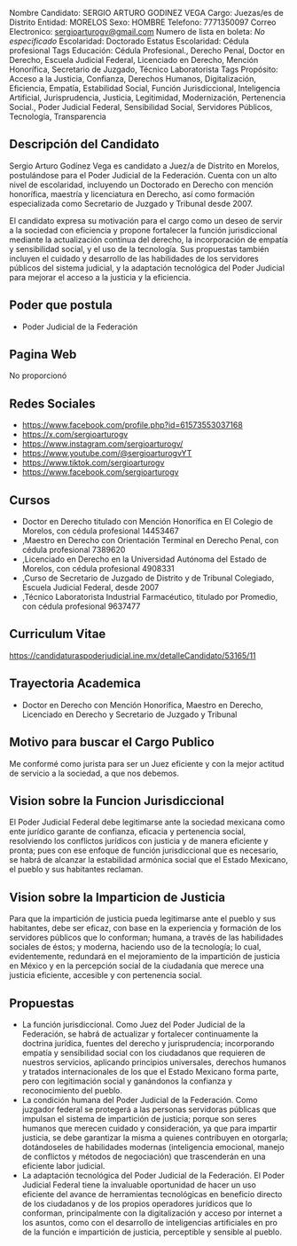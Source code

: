Nombre Candidato: SERGIO ARTURO GODINEZ VEGA
Cargo: Juezas/es de Distrito
Entidad: MORELOS
Sexo: HOMBRE
Telefono: 7771350097
Correo Electronico: sergioarturogv@gmail.com
Numero de lista en boleta: *No especificado*
Escolaridad: Doctorado
Estatus Escolaridad: Cédula profesional
Tags Educación: Cédula Profesional., Derecho Penal, Doctor en Derecho, Escuela Judicial Federal, Licenciado en Derecho, Mención Honorífica, Secretario de Juzgado, Técnico Laboratorista
Tags Propósito: Acceso a la Justicia, Confianza, Derechos Humanos, Digitalización, Eficiencia, Empatía, Estabilidad Social, Función Jurisdiccional, Inteligencia Artificial, Jurisprudencia, Justicia, Legitimidad, Modernización, Pertenencia Social., Poder Judicial Federal, Sensibilidad Social, Servidores Públicos, Tecnología, Transparencia


## Descripción del Candidato 

Sergio Arturo Godínez Vega es candidato a Juez/a de Distrito en Morelos, postulándose para el Poder Judicial de la Federación. Cuenta con un alto nivel de escolaridad, incluyendo un Doctorado en Derecho con mención honorífica, maestría y licenciatura en Derecho, así como formación especializada como Secretario de Juzgado y Tribunal desde 2007.

El candidato expresa su motivación para el cargo como un deseo de servir a la sociedad con eficiencia y propone fortalecer la función jurisdiccional mediante la actualización continua del derecho, la incorporación de empatía y sensibilidad social, y el uso de la tecnología.  Sus propuestas también incluyen el cuidado y desarrollo de las habilidades de los servidores públicos del sistema judicial, y la adaptación tecnológica del Poder Judicial para mejorar el acceso a la justicia y la eficiencia.


## Poder que postula

- Poder Judicial de la Federación


## Pagina Web

No proporcionó


## Redes Sociales

- https://www.facebook.com/profile.php?id=61573553037168
- https://x.com/sergioarturogv
- https://www.instagram.com/sergioarturogv/
- https://www.youtube.com/@sergioarturogvYT
- https://www.tiktok.com/sergioarturogv
- https://www.facebook.com/sergioarturogv


## Cursos

- Doctor en Derecho titulado con Mención Honorífica en El Colegio de Morelos, con cédula profesional 14453467
- ,Maestro en Derecho con Orientación Terminal en Derecho Penal, con cédula profesional 7389620
- ,Licenciado en Derecho en la Universidad Autónoma del Estado de Morelos, con cédula profesional 4908331
- ,Curso de Secretario de Juzgado de Distrito y de Tribunal Colegiado, Escuela Judicial Federal, desde 2007
- ,Técnico Laboratorista Industrial Farmacéutico, titulado por Promedio, con cédula profesional 9637477


## Curriculum Vitae

https://candidaturaspoderjudicial.ine.mx/detalleCandidato/53165/11


## Trayectoria Academica

- Doctor en Derecho con Mención Honorífica, Maestro en Derecho, Licenciado en Derecho y Secretario de Juzgado y Tribunal


## Motivo para buscar el Cargo Publico

Me conformé como jurista para ser un Juez eficiente y con la mejor actitud de servicio a la sociedad, a que nos debemos.


## Vision sobre la Funcion Jurisdiccional

El Poder Judicial Federal debe legitimarse ante la sociedad mexicana como ente jurídico garante de confianza, eficacia y pertenencia social, resolviendo los conflictos jurídicos con justicia y de manera eficiente y pronta; pues con ese enfoque de función jurisdiccional que es necesario, se habrá de alcanzar la estabilidad armónica social que el Estado Mexicano, el pueblo y sus habitantes reclaman.


## Vision sobre la Imparticion de Justicia

Para que la impartición de justicia pueda legitimarse ante el pueblo y sus habitantes, debe ser eficaz, con base en la experiencia y formación de los servidores públicos que lo conforman; humana, a través de las habilidades sociales de éstos; y moderna, haciendo uso de la tecnología; lo cual, evidentemente, redundará en el mejoramiento de la impartición de justicia en México y en la percepción social de la ciudadanía que merece una justicia eficiente, accesible y con pertenencia social.


## Propuestas

- La función jurisdiccional. Como Juez del Poder Judicial de la Federación, se habrá de actualizar y fortalecer continuamente la doctrina jurídica, fuentes del derecho y jurisprudencia; incorporando empatía y sensibilidad social con los ciudadanos que requieren de nuestros servicios, aplicando principios universales, derechos humanos y tratados internacionales de los que el Estado Mexicano forma parte, pero con legitimación social y ganándonos la confianza y reconocimiento del pueblo.
- La condición humana del Poder Judicial de la Federación. Como juzgador federal se protegerá a las personas servidoras públicas que impulsan el sistema de impartición de justicia; porque son seres humanos que merecen cuidado y consideración, ya que para impartir justicia, se debe garantizar la misma a quienes contribuyen en otorgarla; dotándoseles de habilidades modernas (inteligencia emocional, manejo de conflictos y métodos de negociación) que trascenderán en una eficiente labor judicial.
- La adaptación tecnológica del Poder Judicial de la Federación. El Poder Judicial Federal tiene la invaluable oportunidad de hacer un uso eficiente del avance de herramientas tecnológicas en beneficio directo de los ciudadanos y de los propios operadores jurídicos que lo conforman, principalmente con la digitalización y acceso por internet a los asuntos, como con el desarrollo de inteligencias artificiales en pro de la función e impartición de justicia, perceptible y sensible al pueblo.

